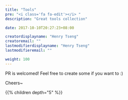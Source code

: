 ```yaml
---
title: "Tools"
pre: "<i class='fa fa-edit'></i> "
description: "Great tools collection"

date: 2017-10-10T20:27:23+08:00

creatordisplayname: "Henry Tseng"
creatoremail: ""
lastmodifierdisplayname: "Henry Tseng"
lastmodifieremail: ""

weight: 100
---
```


PR is welcomed! Feel free to create some if you want to :)

Cheers~

{{% children depth="5" %}}